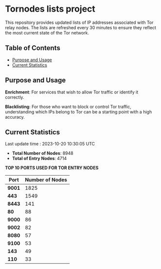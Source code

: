 # Tornodes lists project

This repository provides updated lists of IP addresses associated with Tor relay nodes. The lists are refreshed every 30 minutes to ensure they reflect the most current state of the Tor network.

## Table of Contents

- [Purpose and Usage](#purpose-and-usage)
- [Current Statistics](#current-statistics)


## Purpose and Usage

**Enrichment**: For services that wish to allow Tor traffic or identify it correctly.

**Blacklisting**: For those who want to block or control Tor traffic, understanding which IPs belong to Tor can be a starting point with a high accuracy.

## Current Statistics

Last update time : 2023-10-20 10:30:05 UTC

- **Total Number of Nodes**: 8948
- **Total of Entry Nodes**: 4714

**TOP 10 PORTS USED FOR TOR ENTRY NODES**

| **Port** | **Number of Nodes** |
|------|-----------------|
| **9001**   | 1825  |
| **443**   | 1549  |
| **8443**   | 141  |
| **80**   | 88  |
| **9000**   | 86  |
| **9002**   | 82  |
| **8080**   | 57  |
| **9100**   | 53  |
| **143**   | 49  |
| **110**   | 33  |

